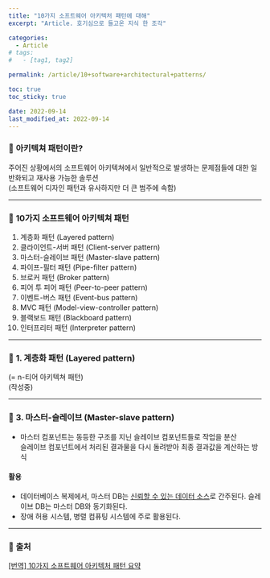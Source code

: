 ```yaml
---
title: "10가지 소프트웨어 아키텍처 패턴에 대해"
excerpt: "Article. 호기심으로 들고온 지식 한 조각"

categories:
  - Article
# tags:
#   - [tag1, tag2]

permalink: /article/10+software+architectural+patterns/

toc: true
toc_sticky: true

date: 2022-09-14
last_modified_at: 2022-09-14
---
```

 
### 🧩 <b>아키텍쳐 패턴이란?</b>
주어진 상황에서의 소프트웨어 아키텍쳐에서 일반적으로 발생하는 문제점들에 대한 일반화되고 재사용 가능한 솔루션 <br>
(소프트웨어 디자인 패턴과 유사하지만 더 큰 범주에 속함)

---

### 🧩 <b>10가지 소프트웨어 아키텍쳐 패턴</b>
1. 계층화 패턴 (Layered pattern)
2. 클라이언트-서버 패턴 (Client-server pattern)
3. 마스터-슬레이브 패턴 (Master-slave pattern)
4. 파이프-필터 패턴 (Pipe-filter pattern)
5. 브로커 패턴 (Broker pattern)
6. 피어 투 피어 패턴 (Peer-to-peer pattern)
7. 이벤트-버스 패턴 (Event-bus pattern)
8. MVC 패턴 (Model-view-controller pattern)
9. 블랙보드 패턴 (Blackboard pattern)
10. 인터프리터 패턴 (Interpreter pattern)

---

### 🧩 <b>1. 계층화 패턴 (Layered pattern)</b>
(= n-티어 아키텍쳐 패턴) <br>
(작성중)

---

### 🧩 <b>3. 마스터-슬레이브 (Master-slave pattern)</b>
- 마스터 컴포넌트는 동등한 구조를 지닌 슬레이브 컴포넌트들로 작업을 분산<br>
슬레이브 컴포넌트에서 처리된 결과물을 다시 돌려받아 최종 결과값을 계산하는 방식

#### <b>활용</b>
- 데이터베이스 복제에서, 마스터 DB는 <u>신뢰할 수 있는 데이터 소스</u>로 간주된다. 슬레이브 DB는 마스터 DB와 동기화된다. <br>
- 장애 허용 시스템, 병렬 컴퓨팅 시스템에 주로 활용된다.







---

### 🧩 <b>출처</b>
[[번역] 10가지 소프트웨어 아키텍처 패턴 요약](https://mingrammer.com/translation-10-common-software-architectural-patterns-in-a-nutshell/)